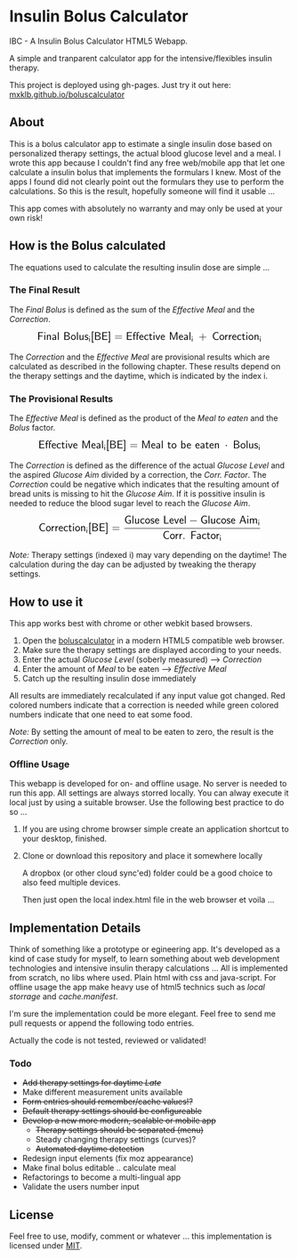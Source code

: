 # Insulin Bolus Calculator
IBC - A Insulin Bolus Calculator HTML5 Webapp.

A simple and tranparent calculator app for the intensive/flexibles insulin therapy.

This project is deployed using gh-pages. Just try it out here: [mxklb.github.io/boluscalculator](http://mxklb.github.io/boluscalculator/)

## About
This is a bolus calculator app to estimate a single insulin dose based on personalized therapy settings, the actual blood glucose level and a meal. I wrote this app because I couldn't find any free web/mobile app that let one calculate a insulin bolus that implements the formulars I knew. Most of the apps I found did not clearly point out the formulars they use to perform the calculations. So this is the result, hopefully someone will find it usable ... 

This app comes with absolutely no warranty and may only be used at your own risk!

## How is the Bolus calculated
The equations used to calculate the resulting insulin dose are simple ...

### The Final Result
The _Final Bolus_ is defined as the sum of the _Effective Meal_ and the _Correction_.

<p align="center"><a href="" target="_blank"><img src="images/finalbolus.png"/></a></p>

The _Correction_ and the _Effective Meal_ are provisional results which are calculated as described in the following chapter. These results depend on the therapy settings and the daytime, which is indicated by the index i.

### The Provisional Results
The _Effective Meal_ is defined as the product of the _Meal to eaten_ and the _Bolus_ factor.

<p align="center"><a href="" target="_blank"><img src="images/effmeal.png"/></a></p>

The _Correction_ is defined as the difference of the actual _Glucose Level_ and the aspired _Glucose Aim_ divided by a correction, the _Corr. Factor_. The _Correction_ could be negative which indicates that the resulting amount of bread units is missing to hit the _Glucose Aim_. If it is possitive insulin is needed to reduce the blood sugar level to reach the _Glucose Aim_.

<p align="center"><a href="" target="_blank"><img src="images/correction.png"/></a></p>

_Note:_ Therapy settings (indexed i) may vary depending on the daytime! The calculation during the day can be adjusted by tweaking the therapy settings.

## How to use it
This app works best with chrome or other webkit based browsers.

1. Open the [boluscalculator](http://maxkalb.github.io/boluscalculator/) in a modern HTML5 compatible web browser.
2. Make sure the therapy settings are displayed according to your needs.
3. Enter the actual _Glucose Level_ (soberly measured) --> _Correction_
4. Enter the amount of _Meal_ to be eaten --> _Effective Meal_
5. Catch up the resulting insulin dose immediately

All results are immediately recalculated if any input value got changed. Red colored numbers indicate that a correction is needed while green colored numbers indicate that one need to eat some food.

_Note:_ By setting the amount of meal to be eaten to zero, the result is the _Correction_ only.

### Offline Usage
This webapp is developed for on- and offline usage. No server is needed to run this app. All settings are always storred locally. You can alway execute it local just by using a suitable browser. Use the following best practice to do so ...

1. If you are using chrome browser simple create an application shortcut to your desktop, finished.
2. Clone or download this repository and place it somewhere locally

    A dropbox (or other cloud sync'ed) folder could be a good choice to also feed multiple devices. 
    
    Then just open the local index.html file in the web browser et voila ...

## Implementation Details
Think of something like a prototype or egineering app. It's developed as a kind of case study for myself, to learn something about web development technologies and intensive insulin therapy calculations ... All is implemented from scratch, no libs where used. Plain html with css and java-script. For offline usage the app make heavy use of html5 technics such as _local storrage_ and _cache.manifest_.

I'm sure the implementation could be more elegant. Feel free to send me pull requests or append the following todo entries. 

Actually the code is not tested, reviewed or validated!

### Todo
- ~~Add therapy settings for daytime _Late_~~
- Make different measurement units available
- ~~Form entries should remember/cache values!?~~
- ~~Default therapy settings should be configureable~~
- ~~Develop a new more modern, scalable or mobile app~~
    - ~~Therapy settings should be separated (menu)~~
    - Steady changing therapy settings (curves)?
    - ~~Automated daytime detection~~
- Redesign input elements (fix moz appearance)
- Make final bolus editable .. calculate meal
- Refactorings to become a multi-lingual app
- Validate the users number input

## License
Feel free to use, modify, comment or whatever ... this implementation is licensed under [MIT](https://github.com/mxklb/boluscalculator/blob/master/LICENSE).
